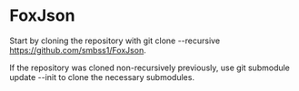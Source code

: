 # FoxJson

Start by cloning the repository with git clone --recursive https://github.com/smbss1/FoxJson.

If the repository was cloned non-recursively previously, use git submodule update --init to clone the necessary submodules.